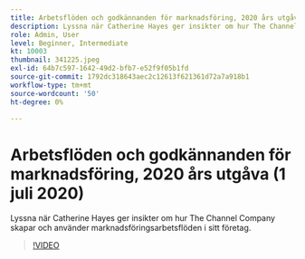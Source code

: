```yaml
---
title: Arbetsflöden och godkännanden för marknadsföring, 2020 års utgåva (1 juli 2020)
description: Lyssna när Catherine Hayes ger insikter om hur The Channel Company skapar och använder marknadsföringsarbetsflöden i sitt företag.
role: Admin, User
level: Beginner, Intermediate
kt: 10003
thumbnail: 341225.jpeg
exl-id: 64b7c597-1642-49d2-bfb7-e52f9f05b1fd
source-git-commit: 1792dc318643aec2c12613f621361d72a7a918b1
workflow-type: tm+mt
source-wordcount: '50'
ht-degree: 0%

---
```


# Arbetsflöden och godkännanden för marknadsföring, 2020 års utgåva (1 juli 2020)

Lyssna när Catherine Hayes ger insikter om hur The Channel Company skapar och använder marknadsföringsarbetsflöden i sitt företag.

>[!VIDEO](https://video.tv.adobe.com/v/341225/?quality=12&learn=on)
